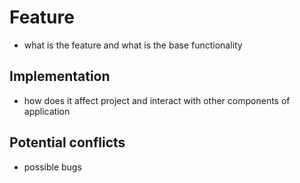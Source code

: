 # Feature
- what is the feature and what is the base functionality

## Implementation
- how does it affect project and interact with other components
of application

## Potential conflicts
- possible bugs
